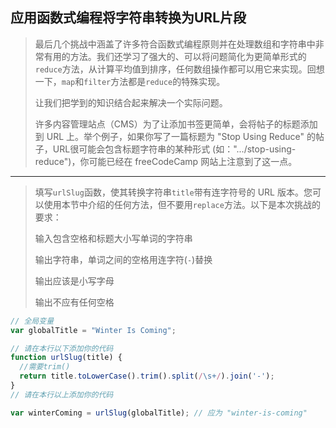 ## 应用函数式编程将字符串转换为URL片段

> 最后几个挑战中涵盖了许多符合函数式编程原则并在处理数组和字符串中非常有用的方法。我们还学习了强大的、可以将问题简化为更简单形式的`reduce`方法，从计算平均值到排序，任何数组操作都可以用它来实现。回想一下，`map`和`filter`方法都是`reduce`的特殊实现。
>
> 让我们把学到的知识结合起来解决一个实际问题。
>
> 许多内容管理站点（CMS）为了让添加书签更简单，会将帖子的标题添加到 URL 上。举个例子，如果你写了一篇标题为 "Stop Using Reduce" 的帖子，URL很可能会包含标题字符串的某种形式 (如：".../stop-using-reduce")，你可能已经在 freeCodeCamp 网站上注意到了这一点。

---

> 填写`urlSlug`函数，使其转换字符串`title`带有连字符号的 URL 版本。您可以使用本节中介绍的任何方法，但不要用`replace`方法。以下是本次挑战的要求：
>
> 输入包含空格和标题大小写单词的字符串
>
> 输出字符串，单词之间的空格用连字符(`-`)替换
>
> 输出应该是小写字母
>
> 输出不应有任何空格

```js
// 全局变量
var globalTitle = "Winter Is Coming";

// 请在本行以下添加你的代码
function urlSlug(title) {
  //需要trim()
  return title.toLowerCase().trim().split(/\s+/).join('-');
}
// 请在本行以上添加你的代码

var winterComing = urlSlug(globalTitle); // 应为 "winter-is-coming"
```

